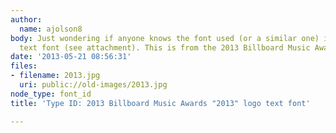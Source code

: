 ```yaml
---
author:
  name: ajolson8
body: Just wondering if anyone knows the font used (or a similar one) in this "2013"
  text font (see attachment). This is from the 2013 Billboard Music Awards Logo. Thanks.
date: '2013-05-21 08:56:31'
files:
- filename: 2013.jpg
  uri: public://old-images/2013.jpg
node_type: font_id
title: 'Type ID: 2013 Billboard Music Awards "2013" logo text font'

---
```

